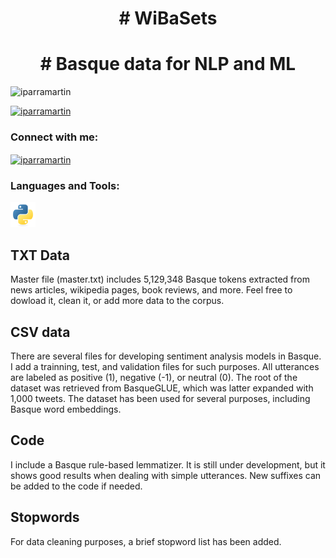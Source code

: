 <h1 align="center"># WiBaSets</h1>
<h1 align="center"># Basque data for NLP and ML</h1>

<p align="left"> <img src="https://komarev.com/ghpvc/?username=iparramartin&label=Profile%20views&color=0e75b6&style=flat" alt="iparramartin" /> </p>

<p align="left"> <a href="https://twitter.com/iparramartin" target="blank"><img src="https://img.shields.io/twitter/follow/iparramartin?logo=twitter&style=for-the-badge" alt="iparramartin" /></a> </p>

<h3 align="left">Connect with me:</h3>
<p align="left">
<a href="https://twitter.com/iparramartin" target="blank"><img align="center" src="https://raw.githubusercontent.com/rahuldkjain/github-profile-readme-generator/master/src/images/icons/Social/twitter.svg" alt="iparramartin" height="30" width="40" /></a>
</p>

<h3 align="left">Languages and Tools:</h3>
<p align="left"> <a href="https://www.python.org" target="_blank" rel="noreferrer"> <img src="https://raw.githubusercontent.com/devicons/devicon/master/icons/python/python-original.svg" alt="python" width="40" height="40"/> </a> </p>





TXT Data
-----------
Master file (master.txt) includes 5,129,348 Basque tokens extracted from news articles, wikipedia pages, book reviews, and more. Feel free to dowload it, clean it, or add more data to the corpus. 

CSV data
-----------
There are several files for developing sentiment analysis models in Basque. I add a trainning, test, and validation files for such purposes. All utterances are labeled as positive (1), negative (-1), or neutral (0). The root of the dataset was retrieved from BasqueGLUE, which was latter expanded with 1,000 tweets. The dataset has been used for several purposes, including Basque word embeddings.

Code
-----------
I include a Basque rule-based lemmatizer. It is still under development, but it shows good results when dealing with simple utterances. New suffixes can be added to the code if needed.

Stopwords
-----------
For data cleaning purposes, a brief stopword list has been added.
